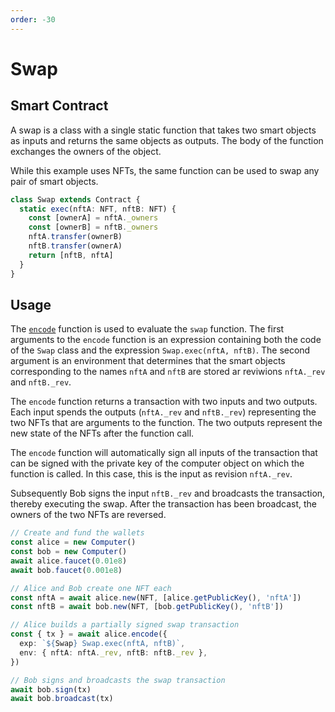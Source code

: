 ```yaml
---
order: -30
---
```


# Swap

## Smart Contract

A swap is a class with a single static function that takes two smart objects as inputs and returns the same objects as outputs. The body of the function exchanges the owners of the object.

While this example uses NFTs, the same function can be used to swap any pair of smart objects.

```ts
class Swap extends Contract {
  static exec(nftA: NFT, nftB: NFT) {
    const [ownerA] = nftA._owners
    const [ownerB] = nftB._owners
    nftA.transfer(ownerB)
    nftB.transfer(ownerA)
    return [nftB, nftA]
  }
}
```

## Usage

The [`encode`](./API/encode.md) function is used to evaluate the `swap` function. The first arguments to the `encode` function is an expression containing both the code of the `Swap` class and the expression `Swap.exec(nftA, nftB)`. The second argument is an environment that determines that the smart objects corresponding to the names `nftA` and `nftB` are stored ar reviwions `nftA._rev` and `nftB._rev`. 

The `encode` function returns a transaction with two inputs and two outputs. Each input spends the outputs (`nftA._rev` and `nftB._rev`) representing the two NFTs that are arguments to the function. The two outputs represent the new state of the NFTs after the function call.

The `encode` function will automatically sign all inputs of the transaction that can be signed with the private key of the computer object on which the function is called. In this case, this is the input as revision `nftA._rev`.

Subsequently Bob signs the input `nftB._rev` and broadcasts the transaction, thereby executing the swap. After the transaction has been broadcast, the owners of the two NFTs are reversed.

```ts
// Create and fund the wallets
const alice = new Computer()
const bob = new Computer()
await alice.faucet(0.01e8)
await bob.faucet(0.001e8)

// Alice and Bob create one NFT each
const nftA = await alice.new(NFT, [alice.getPublicKey(), 'nftA'])
const nftB = await bob.new(NFT, [bob.getPublicKey(), 'nftB'])

// Alice builds a partially signed swap transaction
const { tx } = await alice.encode({
  exp: `${Swap} Swap.exec(nftA, nftB)`,
  env: { nftA: nftA._rev, nftB: nftB._rev },
})

// Bob signs and broadcasts the swap transaction
await bob.sign(tx)
await bob.broadcast(tx)
```